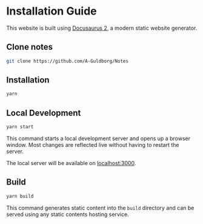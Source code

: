 # Installation Guide

This website is built using [Docusaurus 2](https://docusaurus.io/), a modern static website generator.

## Clone notes

```sh
git clone https://github.com/A-Guldborg/Notes
```

## Installation

```sh
yarn
```

## Local Development

```sh
yarn start
```

This command starts a local development server and opens up a browser window. Most changes are reflected live without having to restart the server.

The local server will be available on [localhost:3000](http://localhost:3000/).

## Build

```sh
yarn build
```

This command generates static content into the `build` directory and can be served using any static contents hosting service.
